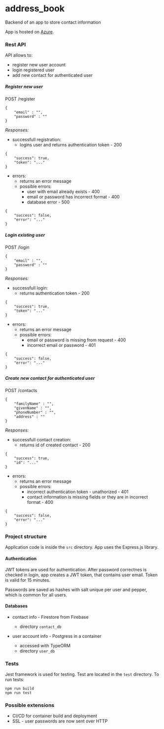 # address_book

Backend of an app to store contact information

App is hosted on [Azure](http://strv-addressbook-golubeva.westeurope.azurecontainer.io/).

### Rest API

API allows to:
- register new user account
- login registered user
- add new contact for authenticated user

##### Register new user
POST /register
```
{
    "email" : "",
    "password" : ""
}
```

*Responses:*

- successfull registration:
    - logins user and returns authentication token - 200

```
{
    "success": true,
    "token": "..."
}
```

- errors:
    - returns an error message
    - possible errors:
        - user with email already exists - 400
        - email or password has incorrect format - 400
        - database error - 500

```
{
    "success": false,
    "error": "..."
}
```


##### Login existing user
POST /login
```
{
    "email" : "",
    "password" : ""
}
```

*Responses:*

- successfull login:
    - returns authentication token - 200

```
{
    "success": true,
    "token": "..."
}
```

- errors:
    - returns an error message
    - possible errors:
        - email or password is missing from request - 400
        - incorrect email or password - 401

```
{
    "success": false,
    "error": "..."
}
```

##### Create new contact for authenticated user
POST /contacts
```
{
    "familyName" : "",
    "givenName" : "",
    "phoneNumber" : "",
    "address" : ""
}
```

*Responses:*

- successfull contact creation:
    - returns id of created contact - 200

```
{
    "success": true,
    "id": "..."
}
```

- errors:
    - returns an error message
    - possible errors:
        - incorrect authentication token - unathorized - 401
        - contact information is missing fields or they are in incorrect format - 400

```
{
    "success": false,
    "error": "..."
}
```

### Project structure

Application code is inside the `src` directory.
App uses the Express.js library.


#### Authentication

JWT tokens are used for authentication. After password correctnes is checked in login, app creates a JWT token, that contains user email. 
Token is valid for 15 minutes.

Passwords are saved as hashes with salt unique per user and pepper, which is common for all users.

#### Databases

- contact info - Firestore from Firebase
    - directory `contact_db`

- user account info - Postgress in a container
    - accessed with TypeORM   
    - directory `user_db`

### Tests

Jest framework is used for testing. Test are located in the `test` directory. To run tests:

```
npm run build
npm run test
```


### Possible extensions
- CI/CD for container build and deployment
- SSL - user passwords are now sent over HTTP
